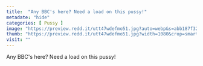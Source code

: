 ```yaml
---
title:  "Any BBC's here? Need a load on this pussy!"
metadate: "hide"
categories: [ Pussy ]
image: "https://preview.redd.it/utt47wdefmo51.jpg?auto=webp&s=abb187f32a3421b52d8c761c23492eebbf35f2e4"
thumb: "https://preview.redd.it/utt47wdefmo51.jpg?width=1080&crop=smart&auto=webp&s=7436d6f13f39bc9f65adee6185de14371f45c209"
visit: ""
---
```

Any BBC's here? Need a load on this pussy!

